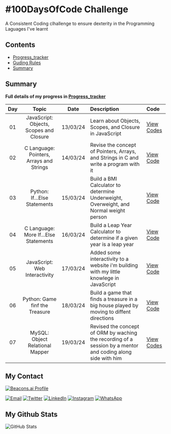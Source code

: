 #  #100DaysOfCode Challenge
A Consistent Coding clhallenge to ensure dexterity in the Programming Laguages I've learnt

## Contents

- [Progress_tracker](Progress_tracker.md)
- [Guding Rules](My_guding_rules.md)
- [Summary](#Summary)

## Summary

**Full details of my progress in [Progress_tracker](Progress_tracker.md)**

| Day | Topic | Date | Description | Code |
|:---:|:-----:|:----:|:------------|:-----|
| 01 | JavaScript: Objects, Scopes and Closure | 13/03/24 | Learn about Objects, Scopes, and Closure in JavaScript | [View Codes](https://github.com/Sobilo34/my_practice/tree/main/Javascript/Day_01_100DaysOfCode_javascript) |
| 02 | C Language: Pointers, Arrays and Strings | 14/03/24 | Revise the concept of Pointers, Arrays, and Strings in C and write a program with it | [View Code](https://github.com/Sobilo34/my_practice/blob/main/C-Language/Day_02_100DaysOfCode.c) |
| 03 | Python: If...Else Statements | 15/03/24 | Build a BMI Calculator to determine Underweight, Overweight, and Normal weight person | [View Code](https://github.com/Sobilo34/my_practice/blob/main/Python/Day_03_100DaysOfCode.py) |
| 04 | C Language: More If...Else Statements | 16/03/24 | Build a Leap Year Calculator to determine if a given year is a leap year | [View Code](https://github.com/Sobilo34/my_practice/blob/main/C-Language/Day_04_100DaysOfCode.c) |
| 05 | JavaScript: Web Interactivity | 17/03/24 | Added some interactivity to a website i'm building with my little knowlege in JavaScript | [View Code](https://github.com/Sobilo34/my_practice/blob/main/Python/Day_05_100DaysOfCode.py) |
| 06 | Python: Game finf the Treasure | 18/03/24 | Build a game that finds a treasure in a big house played by moving to diffent directions | [View Code](https://github.com/Sobilo34/my_practice/blob/main/C-Language/Day_04_100DaysOfCode.c) |
| 07 | MySQL: Object Relational Mapper | 19/03/24 | Revised the concept of ORM by waching the recording of a session by a mentor and coding along side with him | [View Codes](https://github.com/Sobilo34/my_practice/tree/main/MySQL/Day_07_100DaysOfCode_SQL) |



## My Contact

[![Beacons.ai Profile](https://img.shields.io/badge/Beacon-Sobil-9cf?style=for-the-badge&logo=beacons&color=blue)](https://beacons.ai/sobil56)

[![Email](https://img.shields.io/badge/Email-D14836?style=for-the-badge&logo=gmail&logoColor=white)](mailto:bilalsolih60@gmail.com)
[![Twitter](https://img.shields.io/badge/Twitter-1DA1F2?style=for-the-badge&logo=twitter&logoColor=white)](https://twitter.com/sobil56)
[![LinkedIn](https://img.shields.io/badge/LinkedIn-0077B5?style=for-the-badge&logo=linkedin&logoColor=white)](https://www.linkedin.com/in/bilal-oyeleke-98202825b)
[![Instagram](https://img.shields.io/badge/Instagram-E4405F?style=for-the-badge&logo=instagram&logoColor=white)](https://www.instagram.com/bilaloyeleke/)
[![WhatsApp](https://img.shields.io/badge/WhatsApp-25D366?style=for-the-badge&logo=whatsapp&logoColor=white)](https://wa.me/2349134422033)

## My Github Stats
![GitHub Stats](https://github-readme-stats.vercel.app/api?username=Sobilo34&show_icons=true&count_private=true&hide_title=true&hide=prs&theme=radical)
